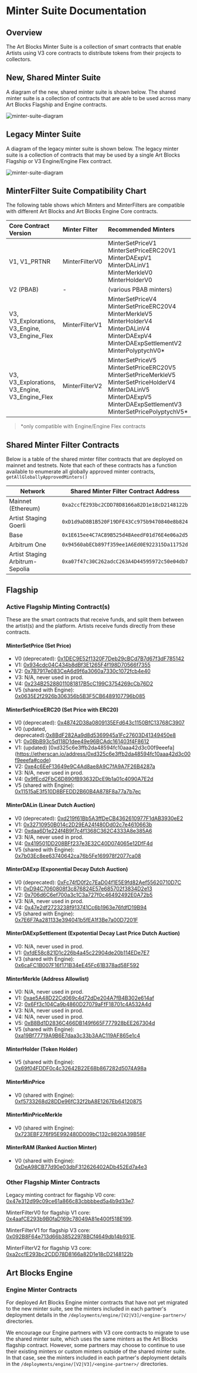 # Minter Suite Documentation

## Overview

The Art Blocks Minter Suite is a collection of smart contracts that enable Artists using V3 core contracts to distribute tokens from their projects to collectors.

## New, Shared Minter Suite

A diagram of the new, shared minter suite is shown below. The shared minter suite is a collection of contracts that are able to be used across many Art Blocks Flagship and Engine contracts.

![minter-suite-diagram](./images/minter-suite-v2.png)

## Legacy Minter Suite

A diagram of the legacy minter suite is shown below. The legacy minter suite is a collection of contracts that may be used by a single Art Blocks Flagship or V3 Engine/Engine Flex contract.

![minter-suite-diagram](./images/minter-suite-v1.png)

## MinterFilter Suite Compatibility Chart

The following table shows which Minters and MinterFilters are compatible with different Art Blocks and Art Blocks Engine Core contracts.

| Core Contract Version                          | Minter Filter  | Recommended Minters                                                                                                                                                                       |
| :--------------------------------------------- | :------------- | :---------------------------------------------------------------------------------------------------------------------------------------------------------------------------------------- |
| V1, V1_PRTNR                                   | MinterFilterV0 | MinterSetPriceV1<br>MinterSetPriceERC20V1<br>MinterDAExpV1<br>MinterDALinV1<br>MinterMerkleV0<br>MinterHolderV0                                                                           |
| V2 (PBAB)                                      | -              | (various PBAB minters)                                                                                                                                                                    |
| V3, V3_Explorations, V3_Engine, V3_Engine_Flex | MinterFilterV1 | MinterSetPriceV4<br>MinterSetPriceERC20V4<br>MinterMerkleV5<br>MinterHolderV4<br>MinterDALinV4<br>MinterDAExpV4<br>MinterDAExpSettlementV2<br>MinterPolyptychV0\*                         |
| V3, V3_Explorations, V3_Engine, V3_Engine_Flex | MinterFilterV2 | MinterSetPriceV5<br>MinterSetPriceERC20V5<br>MinterSetPriceMerkleV5<br>MinterSetPriceHolderV4<br>MinterDALinV5<br>MinterDAExpV5<br>MinterDAExpSettlementV3<br>MinterSetPricePolyptychV5\* |

> \*only compatible with Engine/Engine Flex contracts

## Shared Minter Filter Contracts

Below is a table of the shared minter filter contracts that are deployed on mainnet and testnets. Note that each of these contracts has a function available to enumerate all globally approved minter contracts, `getAllGloballyApprovedMinters()`

| Network                         | Shared Minter Filter Contract Address        |
| ------------------------------- | -------------------------------------------- |
| Mainnet (Ethereum)              | `0xa2ccfE293bc2CDD78D8166a82D1e18cD2148122b` |
| Artist Staging Goerli           | `0xD1d9aD8B1B520F19DFE43Cc975b9470840e8b824` |
| Base                            | `0x1E615ee4C7AC89B525d48AeedF01d76E4e06a2d5` |
| Arbitrum One                    | `0x94560abECb897f359ee1A6Ed0E922315Da11752d` |
| Artist Staging Arbitrum-Sepolia | `0xa07f47c30C262adcC263A4D44595972c50e04db7` |

## Flagship

### Active Flagship Minting Contract(s)

These are the smart contracts that receive funds, and split them between the artist(s) and the platform. Artists receive funds directly from these contracts.

#### MinterSetPrice (Set Price)

- V0 (deprecated): [0x1DEC9E52f1320F7Deb29cBCd7B7d67f3dF785142](https://etherscan.io/address/0x1DEC9E52f1320F7Deb29cBCd7B7d67f3dF785142#code)
- V1: [0x934cdc04C434b8dBf3E1265F4f198D70566f7355](https://etherscan.io/address/0x934cdc04C434b8dBf3E1265F4f198D70566f7355#code)
- V2: [0x7B7917e083CeA6d9f6a3060a7330c1072fcb4e40](https://etherscan.io/address/0x7B7917e083CeA6d9f6a3060a7330c1072fcb4e40#code)
- V3: N/A, never used in prod.
- V4: [0x234B25288011081817B5cC199C3754269cCb76D2](https://etherscan.io/address/0x234B25288011081817B5cC199C3754269cCb76D2#code)
- V5 (shared with Engine): [0x0635E2f2926b306356b5B3F5CB6489107796b085](https://etherscan.io/address/0x0635E2f2926b306356b5B3F5CB6489107796b085#code)

#### MinterSetPriceERC20 (Set Price with ERC20)

- V0 (deprecated): [0x48742D38a0809135EFd643c1150BfC13768C3907](https://etherscan.io/address/0x48742D38a0809135EFd643c1150BfC13768C3907#code)
- V0 (updated, deprecated):[0x8BdF282Aa9d8d5369945a1Fc27603D41349450e8](https://etherscan.io/address/0x8BdF282Aa9d8d5369945a1Fc27603D41349450e8#code)
- V1: [0x0BbB93c5d118D1dee49e96BCAdc161403f4F8612](https://etherscan.io/address/0x0BbB93c5d118D1dee49e96BCAdc161403f4F8612#code)
- V1: (updated) [0xd325c6e3ffb2da48594fc10aaa42d3c00f9eeefa] (https://etherscan.io/address/0xd325c6e3ffb2da48594fc10aaa42d3c00f9eeefa#code)
- V2: [0xe4c6EeF13649e9C4Ad8ae8A9C7fA9A7F26B4287a](https://etherscan.io/address/0xe4c6EeF13649e9C4Ad8ae8A9C7fA9A7F26B4287a#code)
- V3: N/A, never used in prod.
- V4: [0x9fEcd2FbC6D890fB93632DcE9b1a01c4090A7E2d](https://etherscan.io/address/0x9fEcd2FbC6D890fB93632DcE9b1a01c4090A7E2d#code)
- V5 (shared with Engine): [0x11515aE3f510D8BFEDD2B60B4A878F8a77a7b7ec](https://etherscan.io/address/0x11515aE3f510D8BFEDD2B60B4A878F8a77a7b7ec#code)

#### MinterDALin (Linear Dutch Auction)

- V0 (deprecated): [0xd219f61Bb5A3ffDeCB4362610977F1dAB3930eE2](https://etherscan.io/address/0xd219f61Bb5A3ffDeCB4362610977F1dAB3930eE2#code)
- V1: [0x32710950B014c2D29EA24f480Dd02c7e4610663b](https://etherscan.io/address/0x32710950B014c2D29EA24f480Dd02c7e4610663b#code)
- V2: [0xdaa6D1e224f4B9f7c4f1368C362C4333A8e385A6](https://etherscan.io/address/0xdaa6D1e224f4B9f7c4f1368C362C4333A8e385A6#code)
- V3: N/A, never used in prod.
- V4: [0x419501DD208BFf237e3E32C40D074065e12DfF4d](https://etherscan.io/address/0x419501DD208BFf237e3E32C40D074065e12DfF4d#code)
- V5 (shared with Engine): [0x7b03Ec8ee63740642ca76b5Fe169978f2077ca08](https://etherscan.io/address/0x7b03Ec8ee63740642ca76b5Fe169978f2077ca08#code)

#### MinterDAExp (Exponential Decay Dutch Auction)

- V0 (deprecated): [0xFc74fD0f2c7EaD04f1E5E9fd82Aef55620710D7C](https://etherscan.io/address/0xFc74fD0f2c7EaD04f1E5E9fd82Aef55620710D7C#code)
- V1: [0xD94C7060808f3c876824E57e685702f3834D2e13](https://etherscan.io/address/0xD94C7060808f3c876824E57e685702f3834D2e13#code)
- V2: [0x706d6C6ef700a3c1C3a727f0c46492492E0A72b5](https://etherscan.io/address/0x706d6C6ef700a3c1C3a727f0c46492492E0A72b5#code)
- V3: N/A, never used in prod.
- V4: [0x47e2df2723238f913741Cc6b1963e76fdfD19B94](https://etherscan.io/address/0x47e2df2723238f913741Cc6b1963e76fdfD19B94#code)
- V5 (shared with Engine): [0x7E6F7Aa281133e394041b5fEA1f3Be7a00D7201F](https://etherscan.io/address/0x7E6F7Aa281133e394041b5fEA1f3Be7a00D7201F#code)

#### MinterDAExpSettlement (Expotential Decay Last Price Dutch Auction)

- V0: N/A, never used in prod.
- V1: [0xfdE58c821D1c226b4a45c22904de20b114EDe7E7](https://etherscan.io/address/0xfdE58c821D1c226b4a45c22904de20b114EDe7E7#code)
- V3 (shared with Engine): [0x6caFC1B007F16f171B34eE45Fc61B378ad58F592](https://etherscan.io/address/0x6caFC1B007F16f171B34eE45Fc61B378ad58F592#code)

#### MinterMerkle (Address Allowlist)

- V0: N/A, never used in prod.
- V1: [0xae5A48D22Cd069c4d72dDe204A7fB4B302e614af](https://etherscan.io/address/0xae5A48D22Cd069c4d72dDe204A7fB4B302e614af)
- V2: [0x6Ff3c104Ca9b4860D27079aFfF18701c4A532A4d](https://etherscan.io/address/0x6Ff3c104Ca9b4860D27079aFfF18701c4A532A4d)
- V3: N/A, never used in prod.
- V4: N/A, never used in prod.
- V5: [0xB8Bd1D2836C466DB149f665F777928bEE267304d](https://etherscan.io/address/0xB8Bd1D2836C466DB149f665F777928bEE267304d#code)
- V5 (shared with Engine): [0xa19Bf77719A9B6E7daa3c33b3AAC119AF865e1c4](https://etherscan.io/address/0xa19Bf77719A9B6E7daa3c33b3AAC119AF865e1c4#code)

#### MinterHolder (Token Holder)

- V5 (shared with Engine): [0x69f04FDDF0c4c32642B22E68b867282d5074A98a](https://etherscan.io/address/0x69f04FDDF0c4c32642B22E68b867282d5074A98a#code)

#### MinterMinPrice

- V0 (shared with Engine): [0xf5733268d28DDe96fC32f2bA8E1267Eb64120875](https://etherscan.io/address/0xf5733268d28DDe96fC32f2bA8E1267Eb64120875#code)

#### MinterMinPriceMerkle

- V0 (shared with Engine): [0x723EBF276f95E992480D009bC132c9820A39B58F](https://etherscan.io/address/0x723EBF276f95E992480D009bC132c9820A39B58F#code)

#### MinterRAM (Ranked Auction Minter)

- V0 (shared with Engine): [0xDeA98CB77d90e03dbF312626402ADb452Ed7a4e3](https://etherscan.io/address/0xDeA98CB77d90e03dbF312626402ADb452Ed7a4e3#code)

### Other Flagship Minter Contracts

Legacy minting contract for flagship V0 core: [0x47e312d99c09ce61a866c83cbbbbed5a4b9d33e7](https://etherscan.io/address/0x47e312d99c09ce61a866c83cbbbbed5a4b9d33e7).

MinterFilterV0 for flagship V1 core: [0x4aafCE293b9B0faD169c78049A81e400f518E199](https://etherscan.io/address/0x4aafCE293b9B0faD169c78049A81e400f518E199#code).

MinterFilterV1 for flagship V3 core: [0x092B8F64e713d66b38522978BCf4649db14b931E](https://etherscan.io/address/0x092B8F64e713d66b38522978BCf4649db14b931E).

MinterFilterV2 for flagship V3 core: [0xa2ccfE293bc2CDD78D8166a82D1e18cD2148122b](https://etherscan.io/address/0xa2ccfE293bc2CDD78D8166a82D1e18cD2148122b#code)

## Art Blocks Engine

### Engine Minter Contracts

For deployed Art Blocks Engine minter contracts that have not yet migrated to the new minter suite, see the minters included in each partner's deployment details in the `/deployments/engine/[V2|V3]/<engine-partner>/` directories.

We encourage our Engine partners with V3 core contracts to migrate to use the shared minter suite, which uses the same minters as the Art Blocks flagship contract. However, some partners may choose to continue to use their existing minters or custom minters outside of the shared minter suite. In that case, see the minters included in each partner's deployment details in the `/deployments/engine/[V2|V3]/<engine-partner>/` directories.

